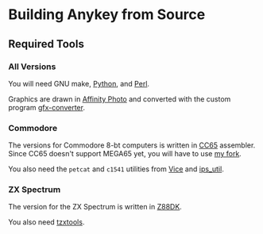 # Building Anykey from Source

## Required Tools

### All Versions

You will need GNU make, [Python](https://www.python.org/), and [Perl](https://perl.org/).

Graphics are drawn in [Affinity Photo](https://affinity.serif.com/en-gb/photo/) and converted with the custom program [gfx-converter](https://github.com/T-Pau/gfx-converter).

### Commodore

The versions for Commodore 8-bt computers is written in [CC65](https://cc65.github.io) assembler.  Since CC65 doesn't support MEGA65 yet, you will have to use [my fork](https://github.com/dillof/cc65). 

You also need the `petcat` and `c1541` utilities from [Vice](http://vice-emu.sourceforge.net) and [ips_util](https://github.com/nleseul/ips_util).

### ZX Spectrum

The version for the ZX Spectrum is written in [Z88DK](https://z88dk.org/site/). 

You also need [tzxtools](https://shredzone.org/docs/tzxtools/).
